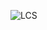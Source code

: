 
![LCS](https://github.com/Jareth-Baur/Library-Catalog-System-Desktop-Application-/assets/148561705/9e759129-e1f8-42c2-8893-56235a1ac2b9)
